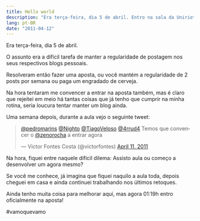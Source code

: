 ```yaml
---
title: Hello world
description: "Era terça-feira, dia 5 de abril. Entro na sala da Uniriotec Consultoria (Empresa Jr. da Unirio), no meio de uma entusiasmada conversa entre Victor Fontes, Arlindo Pereira, Tiago Veloso e Pedro Marins."
lang: pt-BR
date: "2011-04-12"
---
```


Era terça-feira, dia 5 de abril.

O assunto era a difícil tarefa de manter a regularidade de postagem nos seus respectivos blogs pessoais.

Resolveram então fazer uma aposta, ou você mantém a regularidade de 2 posts por semana ou paga um engradado de cerveja.

<!-- more -->

Na hora tentaram me convencer a entrar na aposta também, mas é claro que rejeitei em meio há tantas coisas que já tenho que cumprir na minha rotina, seria loucura tentar manter um blog ainda.

Uma semana depois, durante a aula vejo o seguinte tweet:

<blockquote class="twitter-tweet" data-lang="en"><p lang="pt" dir="ltr"><a href="https://twitter.com/pedromarins">@pedromarins</a> <a href="https://twitter.com/Nighto">@Nighto</a> <a href="https://twitter.com/TiagoVeloso">@TiagoVeloso</a> <a href="https://twitter.com/4rrud4">@4rrud4</a> Temos que convencer o <a href="https://twitter.com/zenorocha">@zenorocha</a> a entrar agora</p>&mdash; Victor Fontes Costa (@victorfontes) <a href="https://twitter.com/victorfontes/status/57587464906342401">April 11, 2011</a></blockquote>
<script async src="//platform.twitter.com/widgets.js" charset="utf-8"></script>

Na hora, fiquei entre naquele difícil dilema: Assisto aula ou começo a desenvolver um agora mesmo?

Se você me conhece, já imagina que fiquei naquilo a aula toda, depois cheguei em casa e ainda continuei trabalhando nos últimos retoques.

Ainda tenho muita coisa para melhorar aqui, mas agora 01:19h entro oficialmente na aposta!

#vamoquevamo

